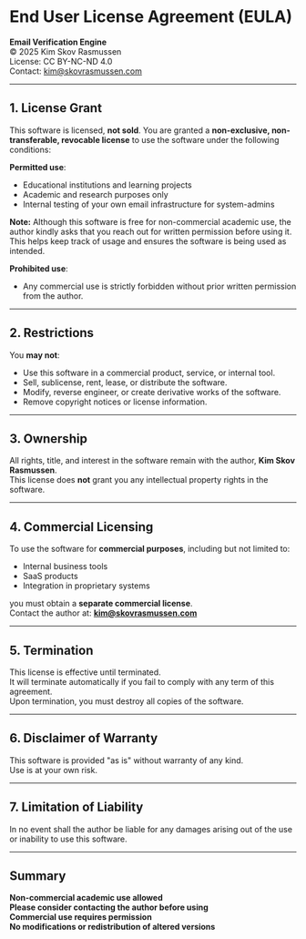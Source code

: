 # End User License Agreement (EULA)

**Email Verification Engine**  
© 2025 Kim Skov Rasmussen  
License: CC BY-NC-ND 4.0  
Contact: kim@skovrasmussen.com

---

## 1. License Grant

This software is licensed, **not sold**. You are granted a **non-exclusive, non-transferable, revocable license** to use the software under the following conditions:

**Permitted use**:

- Educational institutions and learning projects  
- Academic and research purposes only  
- Internal testing of your own email infrastructure for system-admins  

**Note:** Although this software is free for non-commercial academic use, the author kindly asks that you reach out for written permission before using it. This helps keep track of usage and ensures the software is being used as intended.

**Prohibited use**:

- Any commercial use is strictly forbidden without prior written permission from the author.

---
 
## 2. Restrictions

You **may not**:

- Use this software in a commercial product, service, or internal tool.
- Sell, sublicense, rent, lease, or distribute the software.
- Modify, reverse engineer, or create derivative works of the software.
- Remove copyright notices or license information.

---

## 3. Ownership

All rights, title, and interest in the software remain with the author, **Kim Skov Rasmussen**.  
This license does **not** grant you any intellectual property rights in the software.

---

## 4. Commercial Licensing

To use the software for **commercial purposes**, including but not limited to:
- Internal business tools
- SaaS products
- Integration in proprietary systems

you must obtain a **separate commercial license**.  
Contact the author at: **kim@skovrasmussen.com**

---

## 5. Termination

This license is effective until terminated.  
It will terminate automatically if you fail to comply with any term of this agreement.  
Upon termination, you must destroy all copies of the software.

---

## 6. Disclaimer of Warranty

This software is provided "as is" without warranty of any kind.  
Use is at your own risk.

---

## 7. Limitation of Liability

In no event shall the author be liable for any damages arising out of the use or inability to use this software.

---

## Summary

**Non-commercial academic use allowed**  
**Please consider contacting the author before using**  
**Commercial use requires permission**  
**No modifications or redistribution of altered versions**
